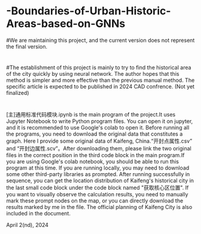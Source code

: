 # -Boundaries-of-Urban-Historic-Areas-based-on-GNNs
#We are maintaining this project, and the current version does not represent the final version.
#
#The establishment of this project is mainly to try to find the historical area of the city quickly by using neural network. The author hopes that this method is simpler and more effective than the previous manual method.
The specific article is expected to be published in 2024 CAD confrence. (Not yet finalized)
#
[主]通用标准代码模块.ipynb is the main program of the project.It uses Jupyter Notebook to write Python program files. You can open it on jupyter, and it is recommended to use Google's colab to open it.
Before running all the programs, you need to download the original data that constitutes a graph. Here I provide some original data of Kaifeng, China.“开封点属性.csv” and “开封边属性.scv”。After downloading them, please link the two original files in the correct position in the third code block in the main program.If you are using Google's colab notebook, you should be able to run this program at this time. If you are running locally, you may need to download some other third-party libraries as prompted.
After running successfully in sequence, you can get the location distribution of Kaifeng's historical city in the last small code block under the code block named "获取核心区位置".
If you want to visually observe the calculation results, you need to manually mark these prompt nodes on the map, or you can directly download the results marked by me in the file. The official planning of Kaifeng City is also included in the document.



April 2(nd), 2024 
